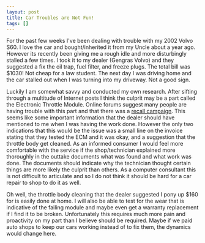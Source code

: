 ```yaml
---
layout: post
title: Car Troubles are Not Fun!
tags: []
---
```

For the past few weeks I've been dealing with trouble with my 2002 Volvo S60. I love the car and bought/inherited it from my Uncle about a year ago. However its recently been giving me a rough idle and more disturbingly stalled a few times. I took it to my dealer (Gengras Volvo) and they suggested a fix the oil trap, fuel filter, and freeze plugs. The total bill was $1030! Not cheap for a law student. The next day I was driving home and the car stalled out when I was turning into my driveway. Not a good sign.

Luckily I am somewhat savvy and conducted my own research. After sifting through a multitude of Internet posts I think the culprit may be a part called the Electronic Throttle Module. Online forums suggest many people are having trouble with this part and that there was a <a href="http://www.vexedvolvo.org/" target="_blank">recall campaign</a>. This seems like some important information that the dealer should have mentioned to me when I was having the work done. However the only two indications that this would be the issue was a small line on the invoice stating that they tested the ECM and it was okay, and a suggestion that the throttle body get cleaned. As an informed consumer I would feel more comfortable with the service if the shop/technician explained more thoroughly in the outtake documents what was found and what work was done. The documents should indicate why the technician thought certain things are more likely the culprit than others. As a computer consultant this is not difficult to articulate and so I do not think it should be hard for a car repair to shop to do it as well.

Oh well, the throttle body cleaning that the dealer suggested I pony up $160 for is easily done at home. I will also be able to test for the wear that is indicative of the failing module and maybe even get a warranty replacement if I find it to be broken. Unfortunately this requires much more pain and proactivity on my part than I believe should be required. Maybe if we paid auto shops to keep our cars working instead of to fix them, the dynamics would change here.
